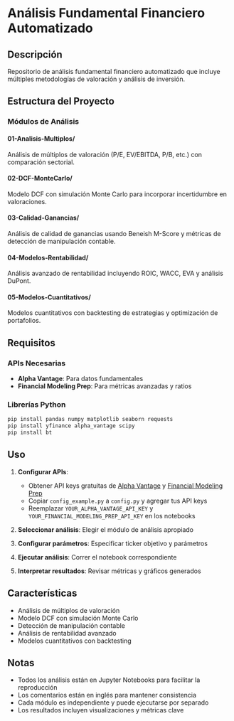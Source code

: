 # Análisis Fundamental Financiero Automatizado

## Descripción
Repositorio de análisis fundamental financiero automatizado que incluye múltiples metodologías de valoración y análisis de inversión.

## Estructura del Proyecto

### Módulos de Análisis

#### 01-Analisis-Multiplos/
Análisis de múltiplos de valoración (P/E, EV/EBITDA, P/B, etc.) con comparación sectorial.

#### 02-DCF-MonteCarlo/
Modelo DCF con simulación Monte Carlo para incorporar incertidumbre en valoraciones.

#### 03-Calidad-Ganancias/
Análisis de calidad de ganancias usando Beneish M-Score y métricas de detección de manipulación contable.

#### 04-Modelos-Rentabilidad/
Análisis avanzado de rentabilidad incluyendo ROIC, WACC, EVA y análisis DuPont.

#### 05-Modelos-Cuantitativos/
Modelos cuantitativos con backtesting de estrategias y optimización de portafolios.

## Requisitos

### APIs Necesarias
- **Alpha Vantage**: Para datos fundamentales
- **Financial Modeling Prep**: Para métricas avanzadas y ratios

### Librerías Python
```bash
pip install pandas numpy matplotlib seaborn requests
pip install yfinance alpha_vantage scipy
pip install bt
```

## Uso

1. **Configurar APIs**: 
   - Obtener API keys gratuitas de [Alpha Vantage](https://www.alphavantage.co/support/#api-key) y [Financial Modeling Prep](https://financialmodelingprep.com/developer)
   - Copiar `config_example.py` a `config.py` y agregar tus API keys
   - Reemplazar `YOUR_ALPHA_VANTAGE_API_KEY` y `YOUR_FINANCIAL_MODELING_PREP_API_KEY` en los notebooks

2. **Seleccionar análisis**: Elegir el módulo de análisis apropiado
3. **Configurar parámetros**: Especificar ticker objetivo y parámetros
4. **Ejecutar análisis**: Correr el notebook correspondiente
5. **Interpretar resultados**: Revisar métricas y gráficos generados

## Características

- Análisis de múltiplos de valoración
- Modelo DCF con simulación Monte Carlo
- Detección de manipulación contable
- Análisis de rentabilidad avanzado
- Modelos cuantitativos con backtesting

## Notas

- Todos los análisis están en Jupyter Notebooks para facilitar la reproducción
- Los comentarios están en inglés para mantener consistencia
- Cada módulo es independiente y puede ejecutarse por separado
- Los resultados incluyen visualizaciones y métricas clave 